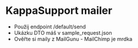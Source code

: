 # KappaSupport mailer

- Použij endpoint /default/send
- Ukázku DTO máš v sample_request.json
- Ověřte si maily z MailGunu - MailChimp je mrdka 